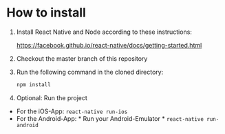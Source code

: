# How to install #

1.  Install React Native and Node according to these instructions:

    <https://facebook.github.io/react-native/docs/getting-started.html>
2.  Checkout the master branch of this repository
3.  Run the following command in the cloned directory:

    ```bash
    npm install
    ```
4.  Optional: Run the project
  -   For the iOS-App: ``react-native run-ios``
  -   For the Android-App:
    *   Run your Android-Emulator
    *   ``react-native run-android``
